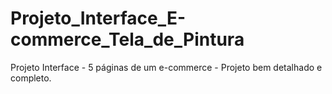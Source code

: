 # Projeto_Interface_E-commerce_Tela_de_Pintura
Projeto Interface -  5 páginas de um e-commerce - Projeto bem detalhado e completo.
